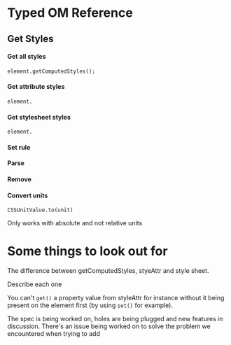 # Typed OM Reference

## Get Styles

#### Get all styles

`element.getComputedStyles();`

#### Get attribute styles

`element.`

#### Get stylesheet styles

`element.`

#### Set rule

#### Parse

#### Remove


#### Convert units

`CSSUnitValue.to(unit)`

Only works with absolute and not relative units


# Some things to look out for

The difference between getComputedStyles, styeAttr and style sheet.

Describe each one

You can't `get()` a property value from styleAttr for instance without it being present on the element first (by using `set()` for example).

The spec is being worked on, holes are being plugged and new features in discussion. There's an issue being worked on to solve the problem we encountered when trying to add
